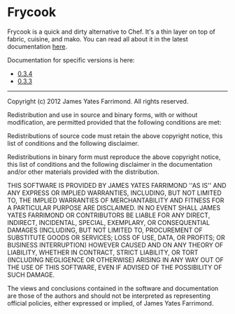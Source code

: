 # Frycook

Frycook is a quick and dirty alternative to Chef.  It's a thin layer
on top of fabric, cuisine, and mako.  You can read all about it in the
latest documentation
[here](http://jfarrimo.github.io/frycook/en/latest/index.html).

Documentation for specific versions is here:

* [0.3.4](http://jfarrimo.github.io/frycook/en/0.3.4/index.html)
* [0.3.3](http://jfarrimo.github.io/frycook/en/0.3.3/index.html)

---

Copyright (c) 2012 James Yates Farrimond. All rights reserved.

Redistribution and use in source and binary forms, with or without
modification, are permitted provided that the following conditions are
met:

Redistributions of source code must retain the above copyright notice,
this list of conditions and the following disclaimer.

Redistributions in binary form must reproduce the above copyright
notice, this list of conditions and the following disclaimer in the
documentation and/or other materials provided with the distribution.

THIS SOFTWARE IS PROVIDED BY JAMES YATES FARRIMOND ''AS IS'' AND ANY
EXPRESS OR IMPLIED WARRANTIES, INCLUDING, BUT NOT LIMITED TO, THE
IMPLIED WARRANTIES OF MERCHANTABILITY AND FITNESS FOR A PARTICULAR
PURPOSE ARE DISCLAIMED. IN NO EVENT SHALL JAMES YATES FARRIMOND OR
CONTRIBUTORS BE LIABLE FOR ANY DIRECT, INDIRECT, INCIDENTAL, SPECIAL,
EXEMPLARY, OR CONSEQUENTIAL DAMAGES (INCLUDING, BUT NOT LIMITED TO,
PROCUREMENT OF SUBSTITUTE GOODS OR SERVICES; LOSS OF USE, DATA, OR
PROFITS; OR BUSINESS INTERRUPTION) HOWEVER CAUSED AND ON ANY THEORY OF
LIABILITY, WHETHER IN CONTRACT, STRICT LIABILITY, OR TORT (INCLUDING
NEGLIGENCE OR OTHERWISE) ARISING IN ANY WAY OUT OF THE USE OF THIS
SOFTWARE, EVEN IF ADVISED OF THE POSSIBILITY OF SUCH DAMAGE.

The views and conclusions contained in the software and documentation
are those of the authors and should not be interpreted as representing
official policies, either expressed or implied, of James Yates
Farrimond.

